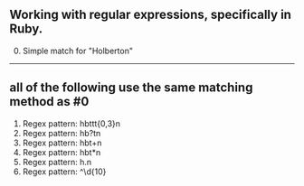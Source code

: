 Working with regular expressions, specifically in Ruby.
---
0. Simple match for \"Holberton\"
---
all of the following use the same matching method as #0
---
1. Regex pattern: hbttt{0,3}n
2. Regex pattern: hb?tn
3. Regex pattern: hbt+n
4. Regex pattern: hbt*n
5. Regex pattern: h.n
6. Regex pattern: ^\d{10}
